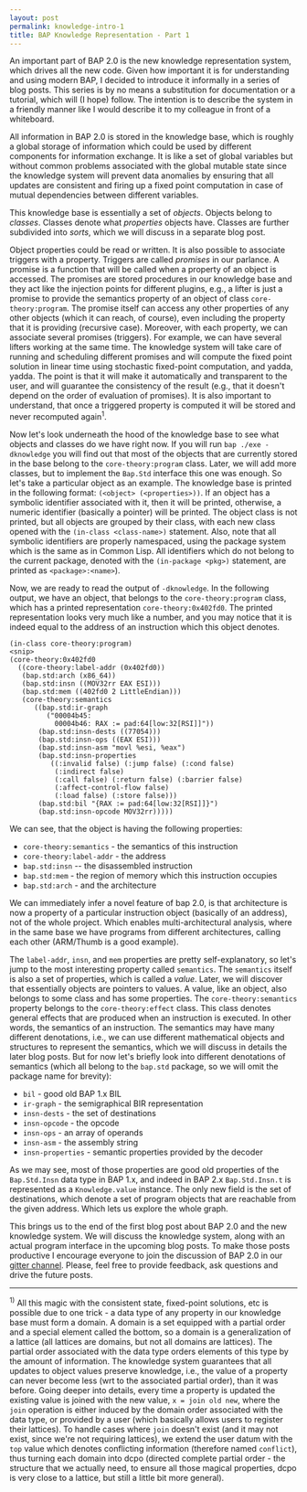 ```yaml
---
layout: post
permalink: knowledge-intro-1
title: BAP Knowledge Representation - Part 1
---
```


An important part of BAP 2.0 is the new knowledge representation system, which drives all the new code. Given how important it is for understanding and using modern BAP, I decided to introduce it informally in a series of blog posts. This series is by no means a substitution for documentation or a tutorial, which will (I hope) follow. The intention is to describe the system in a friendly manner like I would describe it to my colleague in front of a whiteboard.

All information in BAP 2.0 is stored in the knowledge base, which is roughly a global storage of information which could be used by different components for information exchange. It is like a set of global variables but without common problems associated with the global mutable state since the knowledge system will prevent data anomalies by ensuring that all updates are consistent and firing up a fixed point computation in case of mutual dependencies between different variables.

This knowledge base is essentially a set of _objects_. Objects belong to _classes_. Classes denote what _properties_ objects have. Classes are further subdivided into _sorts_, which we will discuss in a separate blog post.

Object properties could be read or written. It is also possible to associate triggers with a property. Triggers are called _promises_ in our parlance. A promise is a function that will be called when a property of an object is accessed. The promises are stored procedures in our knowledge base and they act like the injection points for different plugins, e.g., a lifter is just a promise to provide the semantics property of an object of class `core-theory:program`. The promise itself can access any other properties of any other objects (which it can reach, of course), even including the property that it is providing (recursive case). Moreover, with each property, we can associate several promises (triggers). For example, we can have several lifters working at the same time. The knowledge system will take care of running and scheduling different promises and will compute the fixed point solution in linear time using stochastic fixed-point computation, and yadda, yadda. The point is that it will make it automatically and transparent to the user, and will guarantee the consistency of the result (e.g., that it doesn't depend on the order of evaluation of promises). It is also important to understand, that once a triggered property is computed it will be stored and never recomputed again<sup>1</sup>.

Now let's look underneath the hood of the knowledge base to see what objects and classes do we have right now. If you will run `bap ./exe -dknowledge` you will find out that most of the objects that are currently stored in the base belong to the `core-theory:program` class. Later, we will add more classes, but to implement the `Bap.Std` interface this one was enough. So let's take a particular object as an example. The knowledge base is printed in the following format: `(<object> (<properties>))`. If an object has a symbolic identifier associated with it, then it will be printed, otherwise, a numeric identifier (basically a pointer) will be printed. The object class is not printed, but all objects are grouped by their class, with each new class opened with the `(in-class <class-name>)` statement. Also, note that all symbolic identifiers are properly namespaced, using the package system which is the same as in Common Lisp. All identifiers which do not belong to the current package, denoted with the `(in-package <pkg>)` statement, are printed as `<package>:<name>`).

Now, we are ready to read the output of `-dknowledge`. In the following output, we have an object, that belongs to the `core-theory:program` class, which has a printed representation `core-theory:0x402fd0`. The printed representation looks very much like a number, and you may notice that it is indeed equal to the address of an instruction which this object denotes.

```
(in-class core-theory:program)
<snip>
(core-theory:0x402fd0
  ((core-theory:label-addr (0x402fd0))
   (bap.std:arch (x86_64))
   (bap.std:insn ((MOV32rr EAX ESI)))
   (bap.std:mem ((402fd0 2 LittleEndian)))
   (core-theory:semantics
      ((bap.std:ir-graph
         ("00004b45:
           00004b46: RAX := pad:64[low:32[RSI]]"))
       (bap.std:insn-dests ((77054)))
       (bap.std:insn-ops ((EAX ESI)))
       (bap.std:insn-asm "movl %esi, %eax")
       (bap.std:insn-properties
          ((:invalid false) (:jump false) (:cond false)
           (:indirect false)
           (:call false) (:return false) (:barrier false)
           (:affect-control-flow false)
           (:load false) (:store false)))
       (bap.std:bil "{RAX := pad:64[low:32[RSI]]}")
       (bap.std:insn-opcode MOV32rr)))))
```

We can see, that the object is having the following properties:

- `core-theory:semantics` - the semantics of this instruction
- `core-theory:label-addr` - the address
- `bap.std:insn` -- the disassembled instruction
- `bap.std:mem` - the region of memory which this instruction occupies
- `bap.std:arch`  - and the architecture

We can immediately infer a novel feature of bap 2.0, is that architecture is now a property of a particular instruction object (basically of an address), not of the whole project. Which enables multi-architectural analysis, where in the same base we have programs from different architectures, calling each other (ARM/Thumb is a good example).

The `label-addr`, `insn`, and `mem` properties are pretty self-explanatory, so let's jump to the most interesting property called `semantics`. The `semantics` itself is also a set of properties, which is called a _value_. Later, we will discover that essentially objects are pointers to values. A value, like an object, also belongs to some class and has some properties. The `core-theory:semantics` property belongs to the `core-theory:effect` class. This class denotes general effects that are produced when an instruction is executed. In other words, the semantics of an instruction. The semantics may have many different denotations, i.e., we can use different mathematical objects and structures to represent the semantics, which we will discuss in details the later blog posts. But for now let's briefly look into different denotations of semantics (which all belong to the `bap.std` package, so we will omit the package name for brevity):

  - `bil` - good old BAP 1.x BIL
  - `ir-graph` - the semigraphical BIR representation
  - `insn-dests` - the set of destinations
  - `insn-opcode` - the opcode
  - `insn-ops` - an array of operands
  - `insn-asm` - the assembly string
  - `insn-properties` - semantic properties provided by the decoder

As we may see, most of those properties are good old properties of the `Bap.Std.Insn` data type in BAP 1.x, and indeed in BAP 2.x `Bap.Std.Insn.t` is represented as a `Knowledge.value` instance. The only new field is the set of destinations, which denote a set of program objects that are reachable from the given address. Which lets us explore the whole graph.

This brings us to the end of the first blog post about BAP 2.0 and the new knowledge system. We will discuss the knowledge system, along with an actual program interface in the upcoming blog posts. To make those posts productive I encourage everyone to join the discussion of BAP 2.0 in our [gitter channel][1]. Please, feel free to provide feedback, ask questions and drive the future posts.


[1]: https://gitter.im/BinaryAnalysisPlatform/bap


---------------------
<sup>1)</sup> All this magic with the consistent state, fixed-point solutions, etc is possible due to one trick - a data type of any property in our knowledge base must form a domain. A domain is a set equipped with a partial order and a special element called the bottom, so a domain is a generalization of a lattice (all lattices are domains, but not all domains are lattices). The partial order associated with the data type orders elements of this type by the amount of information. The knowledge system guarantees that all updates to object values preserve knowledge, i.e., the value of a property can never become less (wrt to the associated partial order), than it was before. Going deeper into details, every time a property is updated the existing value is joined with the new value, `x = join old new`, where the `join` operation is either induced by the domain order associated with the data type, or provided by a user (which basically allows users to register their lattices). To handle cases where `join` doesn't exist (and it may not exist, since we're not requiring lattices), we extend the user datum with the `top` value which denotes conflicting information (therefore named `conflict`), thus turning each domain into dcpo (directed complete partial order - the structure that we actually need, to ensure all those magical properties, dcpo is very close to a lattice, but still a little bit more general).
